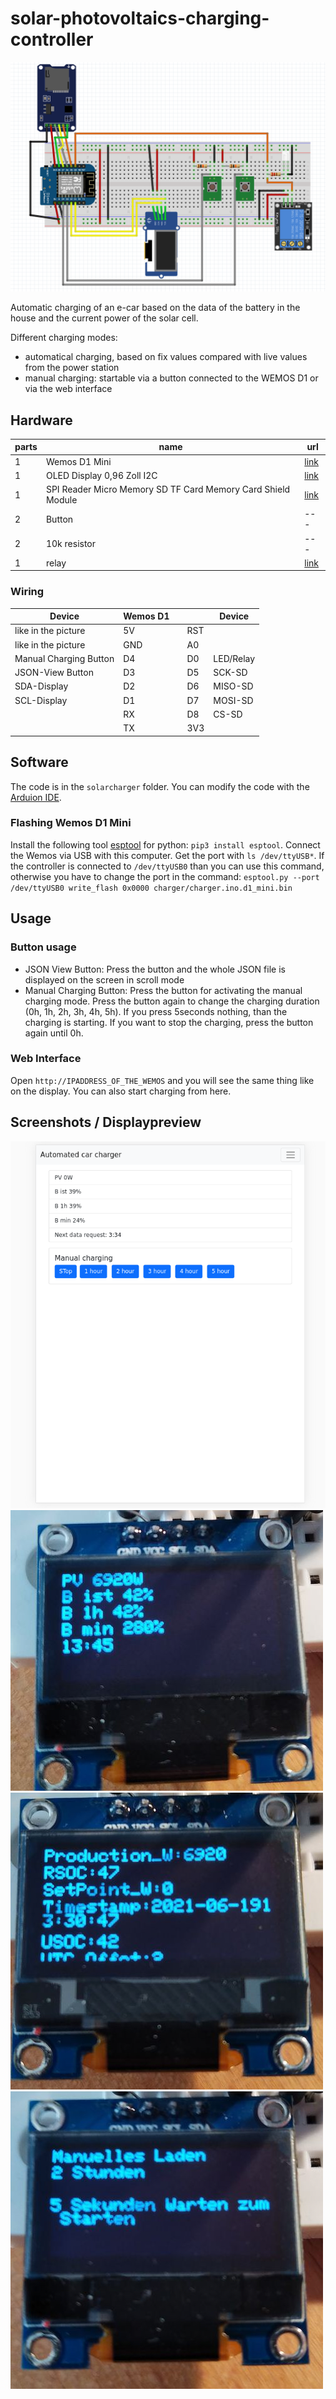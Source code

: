 # solar-photovoltaics-charging-controller

![Schematic](./img/schematic.png)

Automatic charging of an e-car based on the data of the battery in the house and the current power of the solar cell.

Different charging modes:

- automatical charging, based on fix values compared with live values from the power station
- manual charging: startable via a button connected to the WEMOS D1 or via the web interface

## Hardware

| parts | name | url |
|---|---|---|
| 1 | Wemos D1 Mini | [link](https://www.makershop.de/plattformen/d1-mini/wemos-d1-mini-2/) |
| 1 | OLED Display 0,96 Zoll I2C| [link](https://www.az-delivery.de/en/products/0-96zolldisplay) |
| 1 | SPI Reader Micro Memory SD TF Card Memory Card Shield Module | [link](https://www.az-delivery.de/en/products/copy-of-spi-reader-micro-speicherkartenmodul-fur-arduino) |
| 2 | Button| --- |
| 2 | 10k resistor| --- |
| 1 | relay | [link](https://www.az-delivery.de/en/products/relais-modul) |

### Wiring

| Device | Wemos D1 ||| Device |
|---|---|---|---|---|
| like in the picture | 5V |  | RST |  |
| like in the picture | GND |  | A0 |  |
| Manual Charging Button | D4  |  | D0 | LED/Relay |
| JSON-View Button | D3  |  | D5 | SCK-SD |
| SDA-Display | D2  |  | D6 | MISO-SD |
| SCL-Display | D1  |  | D7 | MOSI-SD |
|  | RX  |  | D8 | CS-SD |
|  | TX  |  | 3V3 |  |

## Software

The code is in the `solarcharger` folder. You can modify the code with the [Arduion IDE](https://www.arduino.cc/en/software).

### Flashing Wemos D1 Mini

Install the following tool [esptool](https://pypi.org/project/esptool/) for python: `pip3 install esptool`. Connect the Wemos via USB with this computer. Get the port with `ls /dev/ttyUSB*`. If the controller is connected to `/dev/ttyUSB0` than you can use this command, otherwise you have to change the port in the command:
`esptool.py --port /dev/ttyUSB0 write_flash 0x0000 charger/charger.ino.d1_mini.bin`

## Usage

### Button usage

- JSON View Button: Press the button and the whole JSON file is displayed on the screen in scroll mode
- Manual Charging Button: Press the button for activating the manual charging mode. Press the button again to change the charging duration (0h, 1h, 2h, 3h, 4h, 5h). If you press 5seconds nothing, than the charging is starting. If you want to stop the charging, press the button again until 0h.

### Web Interface

Open `http://IPADDRESS_OF_THE_WEMOS` and you will see the same thing like on the display. You can also start charging from here.

## Screenshots / Displaypreview
![](img/webpage.png)
![](img/default_screen.jpg)
![](img/json_screen.jpg)
![](img/manualCharging_screen.jpg)
